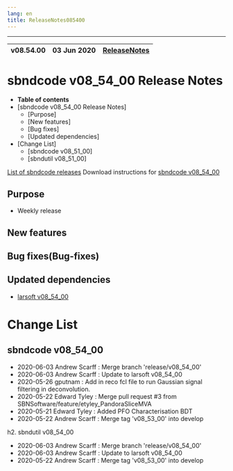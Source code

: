 ```yaml
---
lang: en
title: ReleaseNotes085400
---
```


-----------------------------------------------------------------------------
| v08.54.00 | 03 Jun 2020 | [ReleaseNotes](ReleaseNotes085400.html) |
| --- | --- | --- |



sbndcode v08_54_00 Release Notes
=======================================================================================

-   **Table of contents**
-   [sbndcode v08_54_00 Release Notes]
    -   [Purpose]
    -   [New features]
    -   [Bug fixes]
    -   [Updated dependencies]
-   [Change List]
    -   [sbndcode v08\_51\_00]
    -   [sbndutil v08\_51\_00]

[List of sbndcode releases](List_of_SBND_code_releases.html)
Download instructions for [sbndcode v08_54_00](http://scisoft.fnal.gov/scisoft/bundles/sbnd/v08_54_00/sbndcode-v08_54_00.html)

Purpose
---------------------------------------------------

* Weekly release

New features
---------------------------------------------------

Bug fixes(Bug-fixes)
---------------------------------------------------

Updated dependencies
---------------------------------------------------

* [larsoft v08_54_00](https://cdcvs.fnal.gov/redmine/projects/larsoft/wiki/ReleaseNotes085400)

Change List
==========================================

sbndcode v08_54_00
---------------------------------------------------

* 2020-06-03  Andrew Scarff : Merge branch 'release/v08_54_00'
* 2020-06-03  Andrew Scarff : Update to larsoft v08_54_00
* 2020-05-26  gputnam : Add in reco fcl file to run Gaussian signal filtering in deconvolution.
* 2020-05-22  Edward Tyley : Merge pull request #3 from SBNSoftware/feature/etyley_PandoraSliceMVA
* 2020-05-21  Edward Tyley : Added PFO Characterisation BDT
* 2020-05-22  Andrew Scarff : Merge tag 'v08_53_00' into develop

h2. sbndutil v08_54_00

* 2020-06-03  Andrew Scarff : Merge branch 'release/v08_54_00'
* 2020-06-03  Andrew Scarff : Update to larsoft v08_54_00
* 2020-05-22  Andrew Scarff : Merge tag 'v08_53_00' into develop
